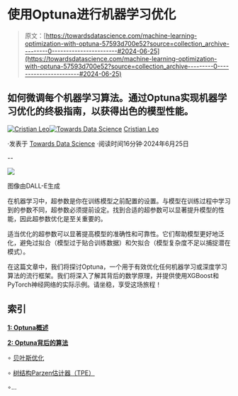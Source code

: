 # 使用Optuna进行机器学习优化

> 原文：[https://towardsdatascience.com/machine-learning-optimization-with-optuna-57593d700e52?source=collection_archive---------0-----------------------#2024-06-25](https://towardsdatascience.com/machine-learning-optimization-with-optuna-57593d700e52?source=collection_archive---------0-----------------------#2024-06-25)

## 如何微调每个机器学习算法。通过Optuna实现机器学习优化的终极指南，以获得出色的模型性能。

[](https://medium.com/@cristianleo120?source=post_page---byline--57593d700e52--------------------------------)[![Cristian Leo](../Images/99074292e7dfda50cf50a790b8deda79.png)](https://medium.com/@cristianleo120?source=post_page---byline--57593d700e52--------------------------------)[](https://towardsdatascience.com/?source=post_page---byline--57593d700e52--------------------------------)[![Towards Data Science](../Images/a6ff2676ffcc0c7aad8aaf1d79379785.png)](https://towardsdatascience.com/?source=post_page---byline--57593d700e52--------------------------------) [Cristian Leo](https://medium.com/@cristianleo120?source=post_page---byline--57593d700e52--------------------------------)

·发表于 [Towards Data Science](https://towardsdatascience.com/?source=post_page---byline--57593d700e52--------------------------------) ·阅读时间16分钟·2024年6月25日

--

![](../Images/c4cfb2bc7527247dfde05e3a4894f58f.png)

图像由DALL-E生成

在机器学习中，超参数是你在训练模型之前配置的设置。与模型在训练过程中学习到的参数不同，超参数必须提前设定。找到合适的超参数可以显著提升模型的性能，因此超参数优化是至关重要的。

适当优化的超参数可以显著提高模型的准确性和可靠性。它们帮助模型更好地泛化，避免过拟合（模型过于贴合训练数据）和欠拟合（模型复杂度不足以捕捉潜在模式）。

在这篇文章中，我们将探讨Optuna，一个用于有效优化任何机器学习或深度学习算法的流行框架。我们将深入了解其背后的数学原理，并提供使用XGBoost和PyTorch神经网络的实际示例。请坐稳，享受这场旅程！

## 索引

[**1: Optuna概述**](#1eda)

[**2: Optuna背后的算法**](#258d)

∘ [贝叶斯优化](#bdc4)

∘ [树结构Parzen估计器（TPE）](#ca7c)

∘…
